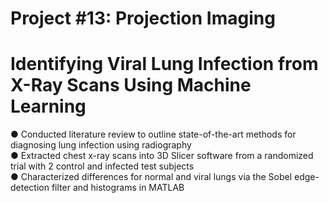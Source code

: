 # Project #13: Projection Imaging
# Identifying Viral Lung Infection from X-Ray Scans Using Machine Learning

● Conducted literature review to outline state-of-the-art methods for diagnosing lung infection using radiography         
● Extracted chest x-ray scans into 3D Slicer software from a randomized trial with 2 control and infected test subjects          
● Characterized differences for normal and viral lungs via the Sobel edge-detection filter and histograms in MATLAB         
